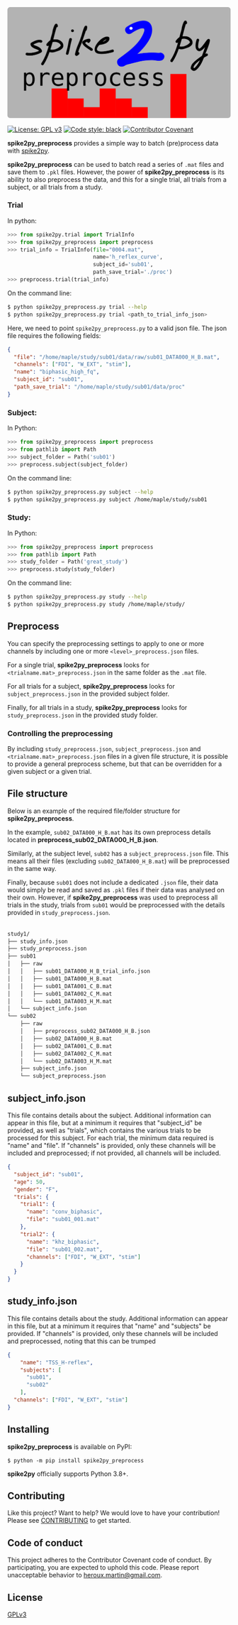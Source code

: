 [![spike2py](https://raw.githubusercontent.com/MartinHeroux/spike2py_preprocess/master/spike2py_preprocess_icon_600x300.png)](https://github.com/MartinHeroux/spike2py)


[![License: GPL v3](https://img.shields.io/badge/License-GPLv3-blue.svg)](LICENSE)
[![Code style: black](https://img.shields.io/badge/code%20style-black-000000.svg)](https://github.com/psf/black)
    [![Contributor Covenant](https://img.shields.io/badge/Contributor%20Covenant-v2.0%20adopted-ff69b4.svg)](code_of_conduct.md)

**spike2py_preprocess** provides a simple way to batch (pre)process data with [spike2py](https://github.com/MartinHeroux/spike2py).

**spike2py_preprocess** can be used to batch read a series of `.mat` files and save them to `.pkl` files. However, the power of **spike2py_preprocess** is its ability to also preprocess the data, and this for a single trial, all trials from a subject, or all trials from a study.

### Trial

In python:
```python
>>> from spike2py.trial import TrialInfo
>>> from spike2py_preprocess import preprocess
>>> trial_info = TrialInfo(file="0004.mat",
                           name='h_reflex_curve',
                           subject_id='sub01',
                           path_save_trial='./proc')
>>> preprocess.trial(trial_info)
```

On the command line:
```bash
$ python spike2py_preprocess.py trial --help
$ python spike2py_preprocess.py trial <path_to_trial_info_json>
```

Here, we need to point `spike2py_preprocess.py` to a valid json file.
The json file requires the following fields:

```json
{
  "file": "/home/maple/study/sub01/data/raw/sub01_DATA000_H_B.mat",
  "channels": ["FDI", "W_EXT", "stim"],
  "name": "biphasic_high_fq",
  "subject_id": "sub01",
  "path_save_trial": "/home/maple/study/sub01/data/proc"
}
```

### Subject:

In Python:
```python
>>> from spike2py_preprocess import preprocess
>>> from pathlib import Path
>>> subject_folder = Path('sub01')
>>> preprocess.subject(subject_folder)
```
On the command line:
```bash
$ python spike2py_preprocess.py subject --help
$ python spike2py_preprocess.py subject /home/maple/study/sub01
```

### Study:

In Python: 

```python
>>> from spike2py_preprocess import preprocess
>>> from pathlib import Path
>>> study_folder = Path('great_study')
>>> preprocess.study(study_folder)
```

On the command line:
```bash
$ python spike2py_preprocess.py study --help
$ python spike2py_preprocess.py study /home/maple/study/
```

## Preprocess

You can specify the preprocessing settings to apply to one or more channels by including one or more `<level>_preprocess.json` files.

For a single trial, **spike2py_preprocess** looks for `<trialname.mat>_preprocess.json` in the same folder as the `.mat` file.

For all trials for a subject, **spike2py_preprocess** looks for `subject_preprocess.json` in the provided subject folder.

Finally, for all trials in a study, **spike2py_preprocess** looks for `study_preprocess.json` in the provided study folder.

### Controlling the preprocessing

By including `study_preprocess.json`, `subject_preprocess.json` and `<trialname.mat>_preprocess.json` files in a given file structure, it is possible to provide a general preprocess scheme, but that can be overridden for a given subject or a given trial.

## File structure

Below is an example of the required file/folder structure for **spike2py_preprocess**.

In the example, `sub02_DATA000_H_B.mat` has its own preprocess details located in **preprocess_sub02_DATA000_H_B.json**.

Similarly, at the subject level, `sub02` has a `subject_preprocess.json` file. This means all their files (excluding `sub02_DATA000_H_B.mat`) will be preprocessed in the same way.

Finally, because `sub01` does not include a dedicated `.json` file, their data would simply be read and saved as `.pkl` files if their data was analysed on their own. 
However, if **spike2py_preprocess** was used to preprocess all trials in the study, trials from `sub01` would be preprocessed with the details provided in `study_preprocess.json`.

```bash

study1/
├── study_info.json
├── study_preprocess.json
├── sub01
│   ├── raw
│   │   ├── sub01_DATA000_H_B_trial_info.json
│   │   ├── sub01_DATA000_H_B.mat
│   │   ├── sub01_DATA001_C_B.mat
│   │   ├── sub01_DATA002_C_M.mat
│   │   └── sub01_DATA003_H_M.mat
│   └── subject_info.json
└── sub02
    ├── raw
    │   ├── preprocess_sub02_DATA000_H_B.json
    │   ├── sub02_DATA000_H_B.mat
    │   ├── sub02_DATA001_C_B.mat
    │   ├── sub02_DATA002_C_M.mat
    │   └── sub02_DATA003_H_M.mat
    ├── subject_info.json
    └── subject_preprocess.json
```

## subject_info.json
This file contains details about the subject. Additional information can appear in this file, but at a minimum it requires
that "subject_id" be provided, as well as "trials", which contains the various trials to be processed for this subject.
For each trial, the minimum data required is "name" and "file". If "channels" is provided, only these channels will be 
included and preprocessed; if not provided, all channels will be included.

```json
{
  "subject_id": "sub01",
  "age": 50,
  "gender": "F",
  "trials": {
    "trial1": {
      "name": "conv_biphasic",
      "file": "sub01_001.mat"
    },
    "trial2": {
      "name": "khz_biphasic",
      "file": "sub01_002.mat",
      "channels": ["FDI", "W_EXT", "stim"]
    }
  }
}

```
## study_info.json
This file contains details about the study. Additional information can appear in this file, but at a minimum it requires
that "name" and "subjects" be provided. If "channels" is provided, only these channels will be included and preprocessed,
noting that this can be trumped 
```json
{
    "name": "TSS_H-reflex",
    "subjects": [
      "sub01",
      "sub02"
    ],
  "channels": ["FDI", "W_EXT", "stim"]
}

```
## Installing

**spike2py_preprocess** is available on PyPI:

```console
$ python -m pip install spike2py_preprocess
```

**spike2py** officially supports Python 3.8+.

## Contributing

Like this project? Want to help? We would love to have your contribution! Please see [CONTRIBUTING](CONTRIBUTING.md) to get started.

## Code of conduct

This project adheres to the Contributor Covenant code of conduct. By participating, you are expected to uphold this code. Please report unacceptable behavior to [heroux.martin@gmail.com](heroux.martin@gmail.com).

## License

[GPLv3](./LICENSE)
